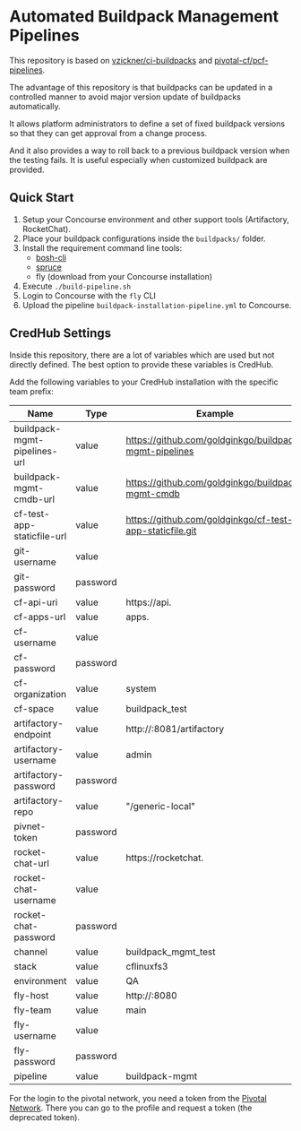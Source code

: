# Automated Buildpack Management Pipelines

This repository is based on [vzickner/ci-buildpacks](https://github.com/vzickner/ci-buildpacks) and [pivotal-cf/pcf-pipelines](https://github.com/pivotal-cf/pcf-pipelines/tree/master/upgrade-buildpacks).

The advantage of this repository is that buildpacks can be updated in a controlled manner to avoid major version update of buildpacks automatically.

It allows platform administrators to define a set of fixed buildpack versions so that they can get approval from a change process.

And it also provides a way to roll back to a previous buildpack version when the testing fails. It is useful especially when customized buildpack  are provided.

## Quick Start

1. Setup your Concourse environment and other support tools (Artifactory, RocketChat).
2. Place your buildpack configurations inside the `buildpacks/` folder.
3. Install the requirement command line tools:
   * [bosh-cli](https://github.com/cloudfoundry/bosh-cli)
   * [spruce](https://github.com/geofffranks/spruce)
   * fly (download from your Concourse installation)
4. Execute `./build-pipeline.sh`
5. Login to Concourse with the `fly` CLI
6. Upload the pipeline `buildpack-installation-pipeline.yml` to Concourse.

## CredHub Settings

Inside this repository, there are a lot of variables which are used but not directly defined.
The best option to provide these variables is CredHub.

Add the following variables to your CredHub installation with the specific team prefix:

| Name                          | Type     | Example                                                                                     |
|-------------------------------|----------|---------------------------------------------------------------------------------------------|
| buildpack-mgmt-pipelines-url  | value    | https://github.com/goldginkgo/buildpack-mgmt-pipelines                                      |
| buildpack-mgmt-cmdb-url       | value    | https://github.com/goldginkgo/buildpack-mgmt-cmdb                                           |
| cf-test-app-staticfile-url    | value    | https://github.com/goldginkgo/cf-test-app-staticfile.git                                    |
| git-username                  | value    |                                                                                             |
| git-password                  | password |                                                                                             |
| cf-api-uri                    | value    | https://api.<domain>                                                                        |
| cf-apps-url                   | value    | apps.<domain>                                                                               |
| cf-username                   | value    |                                                                                             |
| cf-password                   | password |                                                                                             |
| cf-organization               | value    | system                                                                                      |
| cf-space                      | value    | buildpack_test                                                                              |
| artifactory-endpoint          | value    | http://<ip>:8081/artifactory                                                                |
| artifactory-username          | value    | admin                                                                                       |
| artifactory-password          | password |                                                                                             |
| artifactory-repo              | value    | "/generic-local"                                                                            |
| pivnet-token                  | password |                                                                                             |
| rocket-chat-url               | value    | https://rocketchat.<domain>                                                                 |
| rocket-chat-username          | value    |                                                                                             |
| rocket-chat-password          | password |                                                                                             |
| channel                       | value    | buildpack_mgmt_test                                                                         |
| stack                         | value    | cflinuxfs3                                                                                  |
| environment                   | value    | QA                                                                                          |
| fly-host                      | value    | http://<ip>:8080                                                                            |
| fly-team                      | value    | main                                                                                        |
| fly-username                  | value    |                                                                                             |
| fly-password                  | password |                                                                                             |
| pipeline                      | value    | buildpack-mgmt                                                                              |

For the login to the pivotal network, you need a token from the [Pivotal Network](https://network.pivotal.io/).
There you can go to the profile and request a token (the deprecated token).